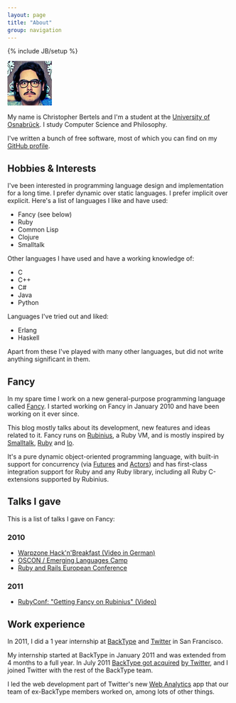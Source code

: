 ```yaml
---
layout: page
title: "About"
group: navigation
---
```

{% include JB/setup %}


![Me](assets/me.png)

My name is Christopher Bertels and I'm a student at the [University of Osnabrück](http://www.uos.de).
I study Computer Science and Philosophy.

I've written a bunch of free software, most of which you can find on my [GitHub profile](https://github.com/bakkdoor).

## Hobbies & Interests

I've been interested in programming language design and implementation for a long time. I prefer dynamic over static languages. I prefer implicit over explicit. Here's a list of languages I like and have used:

* Fancy (see below)
* Ruby
* Common Lisp
* Clojure
* Smalltalk

Other languages I have used and have a working knowledge of:

* C
* C++
* C#
* Java
* Python

Languages I've tried out and liked:

* Erlang
* Haskell

Apart from these I've played with many other languages, but did not write anything significant in them.

## Fancy

In my spare time I work on a new general-purpose programming language called [Fancy](http://fancy-lang.org). I started working on Fancy in January 2010 and have been working on it ever since.

This blog mostly talks about its development, new features and ideas related to it. Fancy runs on [Rubinius](http://rubini.us), a Ruby VM, and is mostly inspired by [Smalltalk](http://en.wikipedia.org/wiki/Smalltalk), [Ruby](http://ruby-lang.org) and [Io](http://iolanguage.com).

It's a pure dynamic object-oriented programming language, with built-in support for concurrency (via [Futures][1] and [Actors][2]) and has first-class integration support for Ruby and any Ruby library, including all Ruby C-extensions supported by Rubinius.



## Talks I gave

This is a list of talks I gave on Fancy:

### 2010

* [Warpzone Hack'n'Breakfast (Video in German)](http://vimeo.com/12537929)
* [OSCON / Emerging Languages Camp](http://www.oscon.com/oscon2010/public/schedule/detail/15480)
* [Ruby and Rails European Conference](http://rubyandrails.eu/speakers/christopher-bertels)

### 2011

* [RubyConf: "Getting Fancy on Rubinius" (Video)](http://www.youtube.com/watch?v=Ob_xM5loQdQ)


[1]: http://en.wikipedia.org/wiki/Future_(computer_science)
[2]: http://en.wikipedia.org/wiki/Actor_(computer_science)


## Work experience

In 2011, I did a 1 year internship at [BackType](http://backtype.com) and [Twitter](http://twitter.com) in San Francisco.

My internship started at BackType in January 2011 and was extended from 4 months to a full year. In July 2011 [BackType got acquired](http://techcrunch.com/2011/07/05/twitter-acquires-social-analytics-startup-backtype/) [by Twitter](http://blog.backtype.com/2011/07/backtype-has-been-acquired-by-twitter/), and I joined Twitter with the rest of the BackType team.

I led the web development part of Twitter's new [Web Analytics](https://dev.twitter.com/blog/introducing-twitter-web-analytics) app that our team of ex-BackType members worked on, among lots of other things.